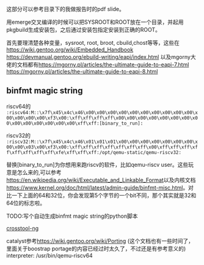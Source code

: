 这部分可以参考目录下的我做报告时的pdf slide。

用emerge交叉编译的时候可以把SYSROOT和ROOT放在一个目录，并起用pkgbuild生成安装包，之后通过安装包指定安装到正确的ROOT。

首先要理清楚各种变量，sysroot, root, broot, cbuild,chost等等，这些在<https://wiki.gentoo.org/wiki/Embedded_Handbook> <https://devmanual.gentoo.org/ebuild-writing/eapi/index.html> 以及mgorny大佬的文档都有<https://mgorny.pl/articles/the-ultimate-guide-to-eapi-7.html> <https://mgorny.pl/articles/the-ultimate-guide-to-eapi-8.html>

## binfmt magic string

riscv64的
`:riscv64:M::\x7f\x45\x4c\x46\x00\x00\x00\x00\x00\x00\x00\x00\x00\x00\x00\x00\x00\x00\xf3\x00:\xff\xff\xff\xff\x00\x00\x00\x00\x00\x00\x00\x00\x00\x00\x00\x00\x00\x00\xff\xff:[binary_to_run]:`

riscv32的
`:riscv32:M::\x7f\x45\x4c\x46\x01\x01\x01\x00\x00\x00\x00\x00\x00\x00\x00\x00\x03\x00\xf3\x00:\xff\xff\xff\xff\xff\xff\xff\x00\xff\xff\xff\xff\xff\xff\xff\xff\xfe\xff\xff\xff:/opt/qemu-static/qemu-riscv32:`

替换\[binary_to_run\]为你想用来跑riscv的软件，比如qemu-riscv user。这些玩意是怎么来的,可以参考<https://en.wikipedia.org/wiki/Executable_and_Linkable_Format>以及内核文档<https://www.kernel.org/doc/html/latest/admin-guide/binfmt-misc.html>。对比一下上面的64和32位，你会发现第5个字节的一个bit不同，那个其实就是32和64位的标志啦。

TODO:写个自动生成binfmt magic string的python脚本


[crosstool-ng](https://crosstool-ng.github.io/)

catalyst参考<https://wiki.gentoo.org/wiki/Porting> (这个文档也有一些时间了，里面关于boostrap portage的内容已经过时太久了，不过还是有参考意义的)
interpreter: /usr/bin/qemu-riscv64
